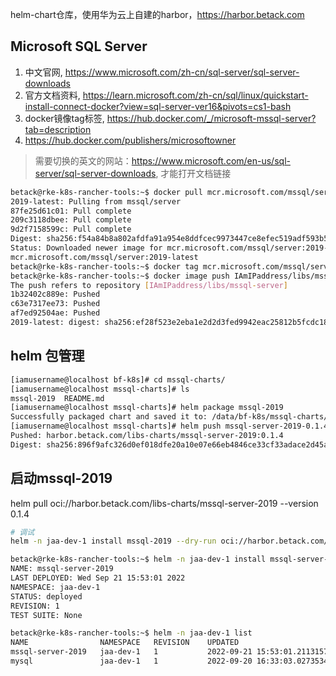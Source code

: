 helm-chart仓库，使用华为云上自建的harbor，https://harbor.betack.com

## Microsoft SQL Server

1. 中文官网, https://www.microsoft.com/zh-cn/sql-server/sql-server-downloads
2. 官方文档资料, https://learn.microsoft.com/zh-cn/sql/linux/quickstart-install-connect-docker?view=sql-server-ver16&pivots=cs1-bash
3. docker镜像tag标签, https://hub.docker.com/_/microsoft-mssql-server?tab=description
4. https://hub.docker.com/publishers/microsoftowner

> 需要切换的英文的网站：https://www.microsoft.com/en-us/sql-server/sql-server-downloads, 才能打开文档链接

```bash
betack@rke-k8s-rancher-tools:~$ docker pull mcr.microsoft.com/mssql/server:2019-latest
2019-latest: Pulling from mssql/server
87fe25d61c01: Pull complete
209c3118dbee: Pull complete
9d2f7158599c: Pull complete
Digest: sha256:f54a84b8a802afdfa91a954e8ddfcec9973447ce8efec519adf593b54d49bedf
Status: Downloaded newer image for mcr.microsoft.com/mssql/server:2019-latest
mcr.microsoft.com/mssql/server:2019-latest
betack@rke-k8s-rancher-tools:~$ docker tag mcr.microsoft.com/mssql/server:2019-latest IAmIPaddress/libs/mssql-server:2019-latest
betack@rke-k8s-rancher-tools:~$ docker image push IAmIPaddress/libs/mssql-server:2019-latest
The push refers to repository [IAmIPaddress/libs/mssql-server]
1b32402c889e: Pushed
c63e7317ee73: Pushed
af7ed92504ae: Pushed
2019-latest: digest: sha256:ef28f523e2eba1e2d2d3fed9942eac25812b5fcdc187ee4c249b8bf464c4ba84 size: 954
```

## helm 包管理

```bash
[iamusername@localhost bf-k8s]# cd mssql-charts/
[iamusername@localhost mssql-charts]# ls
mssql-2019  README.md
[iamusername@localhost mssql-charts]# helm package mssql-2019
Successfully packaged chart and saved it to: /data/bf-k8s/mssql-charts/mssql-server-2019-0.1.4.tgz
[iamusername@localhost mssql-charts]# helm push mssql-server-2019-0.1.4.tgz oci://harbor.betack.com/libs-charts
Pushed: harbor.betack.com/libs-charts/mssql-server-2019:0.1.4
Digest: sha256:896f9afc326d0ef018dfe20a10e07e66eb4846ce33cf33adace2d45a7cab59b4
```

## 启动mssql-2019

helm pull oci://harbor.betack.com/libs-charts/mssql-server-2019 --version 0.1.4


```bash
# 调试
helm -n jaa-dev-1 install mssql-2019 --dry-run oci://harbor.betack.com/libs-charts/mssql-server-2019 --version 0.1.4

betack@rke-k8s-rancher-tools:~$ helm -n jaa-dev-1 install mssql-server-2019 oci://harbor.betack.com/libs-charts/mssql-server-2019 --version 0.1.4
NAME: mssql-server-2019
LAST DEPLOYED: Wed Sep 21 15:53:01 2022
NAMESPACE: jaa-dev-1
STATUS: deployed
REVISION: 1
TEST SUITE: None

betack@rke-k8s-rancher-tools:~$ helm -n jaa-dev-1 list
NAME             	NAMESPACE	REVISION	UPDATED                                	STATUS  	CHART                  	APP VERSION
mssql-server-2019	jaa-dev-1	1       	2022-09-21 15:53:01.211315757 +0800 CST	deployed	mssql-server-2019-0.1.3	1.0.2019
mysql            	jaa-dev-1	1       	2022-09-20 16:33:03.027353407 +0800 CST	deployed	mysql-80-0.1.4         	8.0.29
```
